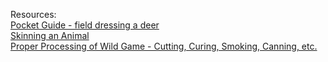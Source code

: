 Resources:  
[Pocket Guide - field dressing a deer](https://foodsafety.wisc.edu/assets/pdf_Files/Pocket_Guide.pdf)  
[Skinning an Animal](https://eprints.whiterose.ac.uk/10878/1/Fairnell_pp._47-60_from_Experiencing_Archaeology_by_Experiment.pdf)  
[Proper Processing of Wild Game - Cutting, Curing, Smoking, Canning, etc.](https://extension.psu.edu/proper-processing-of-wild-game-and-fish)
